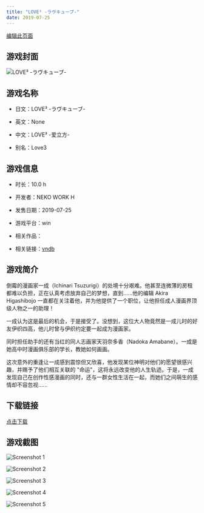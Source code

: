 ```yaml
---
title: "LOVE³ -ラヴキューブ-"
date: 2019-07-25
---
```

[编辑此页面](https://github.com/ACG-3/ADV3-source/blob/main/source/_posts/LOVE%C2%B3%20-%E3%83%A9%E3%83%B4%E3%82%AD%E3%83%A5%E3%83%BC%E3%83%96-.md)

## 游戏封面

![LOVE³ -ラヴキューブ-](https%3A//pan.timero.xyz/onedrive/img_lib_001/LOVE%C2%B3%20-%E3%83%A9%E3%83%B4%E3%82%AD%E3%83%A5%E3%83%BC%E3%83%96-_cover.avif)


## 游戏名称

- 日文：LOVE³ -ラヴキューブ-
- 英文：None
- 中文：LOVE³ -爱立方-

- 别名：Love3


## 游戏信息

- 时长：10.0 h
- 开发者：NEKO WORK H
- 发售日期：2019-07-25
- 游戏平台：win
- 相关作品：

- 相关链接：[vndb](https://vndb.org/v21676)


## 游戏简介

倒霉的漫画家一成（Ichinari Tsuzurigi）的处境十分艰难。他甚至连微薄的房租都难以负担，正在认真考虑放弃自己的梦想，直到......他的编辑 Akira Higashibojo 一直都在关注着他，并为他提供了一个职位，让他担任成人漫画界顶级人物之一的助理！

一成认为这是最后的机会，于是接受了。没想到，这位大人物竟然是一成儿时的好友伊织四高，他儿时曾与伊织约定要一起成为漫画家。

同时担任助手的还有当红的同人志画家天羽奈多香（Nadoka Amabane）。一成是她高中时漫画俱乐部的学长，教她如何画画。

这次意外的重逢让一成感到震惊但又欣喜，他发现某位神明对他们的愿望很感兴趣，并赐予了他们相互关联的 "命运"，这将永远改变他的人生轨迹。于是，一成发现自己在创作性感漫画的同时，还与一群女性生活在一起，而她们之间萌生的感情却不容忽视......




## 下载链接

[点击下载](https://pan.timero.xyz/onedrive/adv_lib_001/LOVE%C2%B3%20-%E3%83%A9%E3%83%B4%E3%82%AD%E3%83%A5%E3%83%BC%E3%83%96-)


## 游戏截图


![Screenshot 1](https%3A//pan.timero.xyz/onedrive/img_lib_001/LOVE%C2%B3%20-%E3%83%A9%E3%83%B4%E3%82%AD%E3%83%A5%E3%83%BC%E3%83%96-_Screenshot_1.avif)

![Screenshot 2](https%3A//pan.timero.xyz/onedrive/img_lib_001/LOVE%C2%B3%20-%E3%83%A9%E3%83%B4%E3%82%AD%E3%83%A5%E3%83%BC%E3%83%96-_Screenshot_2.avif)

![Screenshot 3](https%3A//pan.timero.xyz/onedrive/img_lib_001/LOVE%C2%B3%20-%E3%83%A9%E3%83%B4%E3%82%AD%E3%83%A5%E3%83%BC%E3%83%96-_Screenshot_3.avif)

![Screenshot 4](https%3A//pan.timero.xyz/onedrive/img_lib_001/LOVE%C2%B3%20-%E3%83%A9%E3%83%B4%E3%82%AD%E3%83%A5%E3%83%BC%E3%83%96-_Screenshot_4.avif)

![Screenshot 5](https%3A//pan.timero.xyz/onedrive/img_lib_001/LOVE%C2%B3%20-%E3%83%A9%E3%83%B4%E3%82%AD%E3%83%A5%E3%83%BC%E3%83%96-_Screenshot_5.avif)

